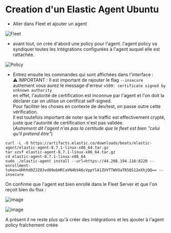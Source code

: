 
# Creation d'un Elastic Agent Ubuntu

- Aller dans Fleet et ajouter un agent

![Fleet](https://github.com/kplr-training/Elastic-Ingest/assets/123651815/617fcd52-bc2b-454c-9155-82c702a9a860)

- avant tout, on crée d'abord une policy pour l'agent. 
l'agent policy va syndiquer toutes les intégrations configurées à l'agent auquel elle est rattachée. 


![Policy](https://github.com/kplr-training/Elastic-Ingest/assets/123651815/fa4e8938-106e-4594-9201-45490e7e14b1)

- Entrez ensuite les commandes qui sont affichées dans l'interface :<br>
⚠️ IMPORTANT : Il est important de rajouter le flag `--insecure`<br>
autrement vous aurez le message d'erreur `x509: certificate signed by unknown authority` <br>
en effet, l'autorité de certification est inconnue par l'agent et l'on doit la déclarer car on utilise un certificat self-signed. <br>
Pour faciliter les choses en contexte de dev/test, on passe outre cette vérification.<br>
Il est toutefois important de noter que le traffic est effectivement crypté, juste que l'autorité de certification n'est pas validée. <br>
(_Autrement dit l'agent n'as pas la certitude que le fleet est bien "celui qu'il prétend être"_)<br>

```
curl -L -O https://artifacts.elastic.co/downloads/beats/elastic-agent/elastic-agent-8.7.1-linux-x86_64.tar.gz
tar xzvf elastic-agent-8.7.1-linux-x86_64.tar.gz
cd elastic-agent-8.7.1-linux-x86_64
sudo ./elastic-agent install --url=https://44.208.194.116:8220 --enrollment-token=UHhhd0ZJZ0Jvd09obHRCaVN4bVA6cVppYlA1ZUVTTWVOaTR5QS12eXhjQQ== --insecure
```

On confirme que l'agent est bien enrollé dans le Fleet Server et que l'on reçoit bien du flux : 

![image](https://github.com/kplr-training/Elastic-Ingest/assets/123651815/e00b50de-5439-458c-8606-1f04fea229f4)

![image](https://github.com/kplr-training/Elastic-Ingest/assets/123651815/1cbbe8ff-041a-4735-b32d-3de50c504c69)


A présent il ne reste plus qu'à créer des intégrations et les ajouter à l'agent policy fraîchement créée

